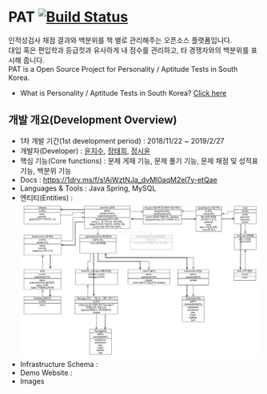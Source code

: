 # PAT [![Build Status](https://travis-ci.org/janghe11/PAT.svg?branch=develop)](https://travis-ci.org/janghe11/PAT)
인적성검사 채점 결과와 백분위를 책 별로 관리해주는 오픈소스 플랫폼입니다.<br/>
대입 혹은 편입학과 등급컷과 유사하게 내 점수를 관리하고, 타 경쟁자와의 백분위를 표시해 줍니다.<br/>
PAT is a Open Source Project for Personality / Aptitude Tests in South Korea.
* What is Personality / Aptitude Tests in South Korea? [Click here](https://n.pr/2Twx43C)<br/>

## 개발 개요(Development Overview)
* 1차 개발 기간(1st development period) : 2018/11/22 ~ 2019/2/27
* 개발자(Developer) : [윤지수](https://github.com/yjs2952), [장태희](https://github.com/janghe11), [정시윤](https://github.com/siyoon210)
* 핵심 기능(Core functions) : 문제 게재 기능, 문제 풀기 기능, 문제 채점 및 성적표 기능, 백분위 기능
* Docs : https://1drv.ms/f/s!AiWztNJa_dvMl0aqM2el7y-etQae
* Languages & Tools : Java Spring, MySQL
* 엔티티(Entities) : ![Entities](./docs/images/Entities.png)
* Infrastructure Schema : 
* Demo Website : 
* Images
